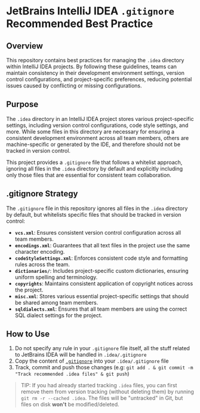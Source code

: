 # JetBrains IntelliJ IDEA `.gitignore` Recommended Best Practice

## Overview

This repository contains best practices for managing the `.idea` directory within IntelliJ IDEA projects. By following these guidelines, teams can maintain consistency in their development environment settings, version control configurations, and project-specific preferences, reducing potential issues caused by conflicting or missing configurations.

## Purpose

The `.idea` directory in an IntelliJ IDEA project stores various project-specific settings, including version control configurations, code style settings, and more. While some files in this directory are necessary for ensuring a consistent development environment across all team members, others are machine-specific or generated by the IDE, and therefore should not be tracked in version control.

This project provides a `.gitignore` file that follows a whitelist approach, ignoring all files in the `.idea` directory by default and explicitly including only those files that are essential for consistent team collaboration. 

## .gitignore Strategy

The `.gitignore` file in this repository ignores all files in the `.idea` directory by default, but whitelists specific files that should be tracked in version control:

- **`vcs.xml`**: Ensures consistent version control configuration across all team members.
- **`encodings.xml`**: Guarantees that all text files in the project use the same character encoding.
- **`codeStyleSettings.xml`**: Enforces consistent code style and formatting rules across the team.
- **`dictionaries/`**: Includes project-specific custom dictionaries, ensuring uniform spelling and terminology.
- **`copyrights`**: Maintains consistent application of copyright notices across the project.
- **`misc.xml`**: Stores various essential project-specific settings that should be shared among team members.
- **`sqldialects.xml`**: Ensures that all team members are using the correct SQL dialect settings for the project.

## How to Use

1. Do not specify any rule in your `.gitignore` file itself, all the stuff related to JetBrains IDEA will be handled in `.idea/.gitignore`
2. Copy the content of [`.gitignore`](./.gitignore) into your `.idea/.gitignore` file
3. Track, commit and push those changes (e.g: `git add . & git commit -m "Track recommended .idea files" & git push`)

> TIP: If you had already started tracking `.idea`  files, you can first remove them from version tracking (without deleting them) by running `git rm -r --cached .idea`.
> The files will be "untracked" in Git, but files on disk **won't** be modified/deleted.
